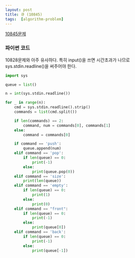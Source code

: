```yaml
---
layout: post
title: 큐 (10845)
tags:  [algorithm-problem]
---
```


[10845문제](https://www.acmicpc.net/problem/10845)


### 파이썬 코드

10828문제와 아주 유사하다. 특히 input()을 쓰면 시간초과가 나므로 sys.stdin.readline()을 써주어야 한다.

~~~python
import sys

queue = list()

n = int(sys.stdin.readline())

for _ in range(n):
    cmd = sys.stdin.readline().strip()
    commands = list(cmd.split())

    if len(commands) == 2:
        command, num = commands[0], commands[1]
    else:
        command = commands[0]

    if command == 'push':
        queue.append(num)
    elif command == 'pop':
        if len(queue) == 0:
            print(-1)
        else:
            print(queue.pop(0))
    elif command == 'size':
        print(len(queue))
    elif command == 'empty':
        if len(queue) == 0:
            print(1)
        else:
            print(0)
    elif command == "front":
        if len(queue) == 0:
            print(-1)
        else:
            print(queue[0])
    elif command == 'back':
        if len(queue) == 0:
            print(-1)
        else:
            print(queue[-1])


~~~
